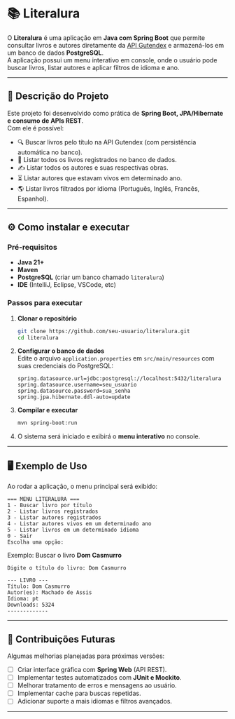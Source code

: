 # 📚 Literalura

O **Literalura** é uma aplicação em **Java com Spring Boot** que permite consultar livros e autores diretamente da [API Gutendex](https://gutendex.com/) e armazená-los em um banco de dados **PostgreSQL**.  
A aplicação possui um menu interativo em console, onde o usuário pode buscar livros, listar autores e aplicar filtros de idioma e ano.

---

## 🚀 Descrição do Projeto

Este projeto foi desenvolvido como prática de **Spring Boot, JPA/Hibernate e consumo de APIs REST**.  
Com ele é possível:

- 🔍 Buscar livros pelo título na API Gutendex (com persistência automática no banco).
- 📖 Listar todos os livros registrados no banco de dados.
- ✍️ Listar todos os autores e suas respectivas obras.
- ⏳ Listar autores que estavam vivos em determinado ano.
- 🌎 Listar livros filtrados por idioma (Português, Inglês, Francês, Espanhol).

---

## ⚙️ Como instalar e executar

### Pré-requisitos
- **Java 21+**
- **Maven**
- **PostgreSQL** (criar um banco chamado `literalura`)
- **IDE** (IntelliJ, Eclipse, VSCode, etc)

### Passos para executar
1. **Clonar o repositório**
   ```bash
   git clone https://github.com/seu-usuario/literalura.git
   cd literalura
   ```

2. **Configurar o banco de dados**  
   Edite o arquivo `application.properties` em `src/main/resources` com suas credenciais do PostgreSQL:
   ```properties
   spring.datasource.url=jdbc:postgresql://localhost:5432/literalura
   spring.datasource.username=seu_usuario
   spring.datasource.password=sua_senha
   spring.jpa.hibernate.ddl-auto=update
   ```

3. **Compilar e executar**
   ```bash
   mvn spring-boot:run
   ```

4. O sistema será iniciado e exibirá o **menu interativo** no console.

---

## 🖥️ Exemplo de Uso

Ao rodar a aplicação, o menu principal será exibido:

```
=== MENU LITERALURA ===
1 - Buscar livro por título
2 - Listar livros registrados
3 - Listar autores registrados
4 - Listar autores vivos em um determinado ano
5 - Listar livros em um determinado idioma
0 - Sair
Escolha uma opção:
```

Exemplo: Buscar o livro **Dom Casmurro**  
```
Digite o título do livro: Dom Casmurro

--- LIVRO ---
Título: Dom Casmurro
Autor(es): Machado de Assis
Idioma: pt
Downloads: 5324
-------------
```

---

## 🔮 Contribuições Futuras

Algumas melhorias planejadas para próximas versões:

- [ ] Criar interface gráfica com **Spring Web** (API REST).
- [ ] Implementar testes automatizados com **JUnit e Mockito**.
- [ ] Melhorar tratamento de erros e mensagens ao usuário.
- [ ] Implementar cache para buscas repetidas.
- [ ] Adicionar suporte a mais idiomas e filtros avançados.

---

